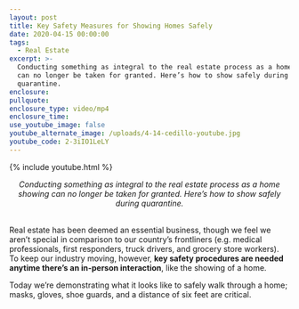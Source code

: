 ```yaml
---
layout: post
title: Key Safety Measures for Showing Homes Safely
date: 2020-04-15 00:00:00
tags:
  - Real Estate
excerpt: >-
  Conducting something as integral to the real estate process as a home showing
  can no longer be taken for granted. Here’s how to show safely during
  quarantine.
enclosure:
pullquote:
enclosure_type: video/mp4
enclosure_time:
use_youtube_image: false
youtube_alternate_image: /uploads/4-14-cedillo-youtube.jpg
youtube_code: 2-3iIO1LeLY
---
```


{% include youtube.html %}

<center><em>Conducting something as integral to the real estate process as a home showing can no longer be taken for granted. Here’s how to show safely during quarantine.</em></center>

<br>Real estate has been deemed an essential business, though we feel we aren’t special in comparison to our country’s frontliners (e.g. medical professionals, first responders, truck drivers, and grocery store workers). To keep our industry moving, however, **key safety procedures are needed anytime there’s an in-person interaction**, like the showing of a home.

Today we’re demonstrating what it looks like to safely walk through a home; masks, gloves, shoe guards, and a distance of six feet are critical.